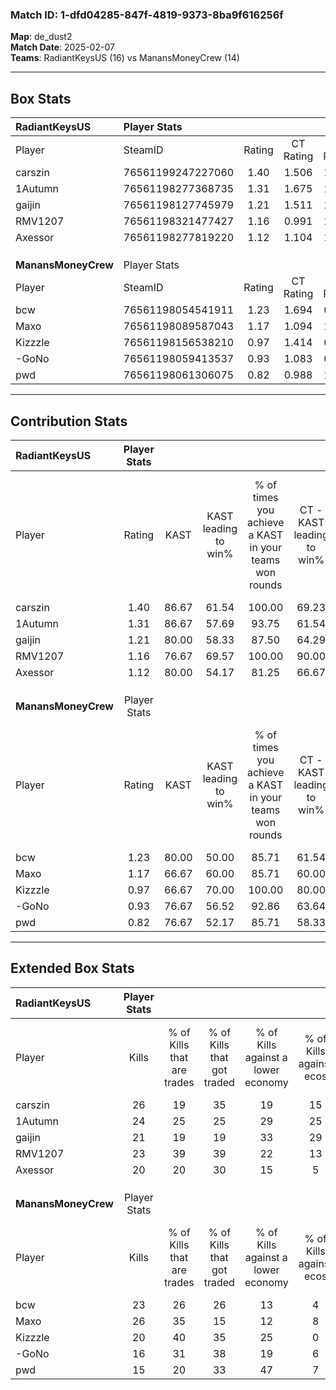 ### Match ID: 1-dfd04285-847f-4819-9373-8ba9f616256f  
**Map**: de_dust2  
**Match Date**: 2025-02-07  
**Teams**: RadiantKeysUS (16) vs ManansMoneyCrew (14)  

---  

## Box Stats  

| **RadiantKeysUS**   | Player Stats      |        |           |          |       |      |       |         |        |      |     |
| :- | :- | :-: | :-: | :-: | :-: | :-: | :-: | :-: | :-: | :-: | :-: |
| Player              | SteamID           | Rating | CT Rating | T Rating | KAST  | ADR  | Kills | Assists | Deaths | K/D  | HS% |
| carszin             | 76561199247227060 |  1.40  |   1.506   |  1.617   | 86.67 | 95.2 |  26   |    8    |   21   | 1.24 | 42  |
| 1Autumn             | 76561198277368735 |  1.31  |   1.675   |  1.200   | 86.67 | 74.0 |  24   |    3    |   18   | 1.33 | 37  |
| gaijin              | 76561198127745979 |  1.21  |   1.511   |  1.022   | 80.00 | 75.8 |  21   |   12    |   18   | 1.17 | 33  |
| RMV1207             | 76561198321477427 |  1.16  |   0.991   |  1.432   | 76.67 | 82.8 |  23   |    5    |   23   | 1.00 | 60  |
| Axessor             | 76561198277819220 |  1.12  |   1.104   |  1.318   | 80.00 | 74.1 |  20   |   11    |   21   | 0.95 | 55  |
|                     |                   |        |           |          |       |      |       |         |        |      |     |
|                     |                   |        |           |          |       |      |       |         |        |      |     |
|                     |                   |        |           |          |       |      |       |         |        |      |     |
| **ManansMoneyCrew** | Player Stats      |        |           |          |       |      |       |         |        |      |     |
| Player              | SteamID           | Rating | CT Rating | T Rating | KAST  | ADR  | Kills | Assists | Deaths | K/D  | HS% |
| bcw                 | 76561198054541911 |  1.23  |   1.694   |  0.918   | 80.00 | 78.4 |  23   |    4    |   19   | 1.21 | 30  |
| Maxo                | 76561198089587043 |  1.17  |   1.094   |  1.556   | 66.67 | 86.1 |  26   |    7    |   24   | 1.08 | 65  |
| Kizzzle             | 76561198156538210 |  0.97  |   1.414   |  0.817   | 66.67 | 78.8 |  20   |   12    |   25   | 0.80 | 60  |
| -GoNo               | 76561198059413537 |  0.93  |   1.083   |  0.996   | 76.67 | 60.6 |  16   |    9    |   21   | 0.76 | 31  |
| pwd                 | 76561198061306075 |  0.82  |   0.988   |  1.114   | 76.67 | 63.5 |  15   |    9    |   26   | 0.58 | 53  |
---  

## Contribution Stats  

| **RadiantKeysUS**   | Player Stats |       |                      |                                                        |                           |                                                             |                          |                                                            |
| :- | :-: | :-: | :-: | :-: | :-: | :-: | :-: | :-: |
| Player              |    Rating    | KAST  | KAST leading to win% | % of times you achieve a KAST in your teams won rounds | CT - KAST leading to win% | CT - % of times you achieve a KAST in your teams won rounds | T - KAST leading to win% | T - % of times you achieve a KAST in your teams won rounds |
| carszin             |     1.40     | 86.67 |        61.54         |                         100.00                         |           69.23           |                           100.00                            |          53.85           |                           100.00                           |
| 1Autumn             |     1.31     | 86.67 |        57.69         |                         93.75                          |           61.54           |                            88.89                            |          53.85           |                           100.00                           |
| gaijin              |     1.21     | 80.00 |        58.33         |                         87.50                          |           64.29           |                           100.00                            |          50.00           |                           71.43                            |
| RMV1207             |     1.16     | 76.67 |        69.57         |                         100.00                         |           90.00           |                           100.00                            |          53.85           |                           100.00                           |
| Axessor             |     1.12     | 80.00 |        54.17         |                         81.25                          |           66.67           |                            88.89                            |          41.67           |                           71.43                            |
|                     |              |       |                      |                                                        |                           |                                                             |                          |                                                            |
|                     |              |       |                      |                                                        |                           |                                                             |                          |                                                            |
|                     |              |       |                      |                                                        |                           |                                                             |                          |                                                            |
| **ManansMoneyCrew** | Player Stats |       |                      |                                                        |                           |                                                             |                          |                                                            |
| Player              |    Rating    | KAST  | KAST leading to win% | % of times you achieve a KAST in your teams won rounds | CT - KAST leading to win% | CT - % of times you achieve a KAST in your teams won rounds | T - KAST leading to win% | T - % of times you achieve a KAST in your teams won rounds |
| bcw                 |     1.23     | 80.00 |        50.00         |                         85.71                          |           61.54           |                           100.00                            |          36.36           |                           66.67                            |
| Maxo                |     1.17     | 66.67 |        60.00         |                         85.71                          |           60.00           |                            75.00                            |          60.00           |                           100.00                           |
| Kizzzle             |     0.97     | 66.67 |        70.00         |                         100.00                         |           80.00           |                           100.00                            |          60.00           |                           100.00                           |
| -GoNo               |     0.93     | 76.67 |        56.52         |                         92.86                          |           63.64           |                            87.50                            |          50.00           |                           100.00                           |
| pwd                 |     0.82     | 76.67 |        52.17         |                         85.71                          |           58.33           |                            87.50                            |          45.45           |                           83.33                            |
---  

## Extended Box Stats  

| **RadiantKeysUS**   | Player Stats |                            |                            |                                    |                         |                              |                                 |        |                             |                                     |                          |                               |                            |
| :- | :-: | :-: | :-: | :-: | :-: | :-: | :-: | :-: | :-: | :-: | :-: | :-: | :-: |
| Player              |    Kills     | % of Kills that are trades | % of Kills that got traded | % of Kills against a lower economy | % of Kills against ecos | % of Kills that are flawless | % of Kills that are close duels | Deaths | % of Deaths that get traded | % of Deaths against a lower economy | % of Deaths against ecos | % of Deaths that are flawless | % of Deaths that are close |
| carszin             |      26      |             19             |             35             |                 19                 |           15            |              62              |                8                |   21   |             43              |                 19                  |            10            |              57               |             10             |
| 1Autumn             |      24      |             25             |             25             |                 29                 |           25            |              63              |                0                |   18   |             39              |                 11                  |            0             |              78               |             6              |
| gaijin              |      21      |             19             |             19             |                 33                 |           29            |              52              |               14                |   18   |             17              |                 11                  |            0             |              78               |             6              |
| RMV1207             |      23      |             39             |             39             |                 22                 |           13            |              74              |                4                |   23   |             13              |                 13                  |            4             |              70               |             0              |
| Axessor             |      20      |             20             |             30             |                 15                 |            5            |              50              |               10                |   21   |             24              |                 19                  |            10            |              48               |             5              |
|                     |              |                            |                            |                                    |                         |                              |                                 |        |                             |                                     |                          |                               |                            |
|                     |              |                            |                            |                                    |                         |                              |                                 |        |                             |                                     |                          |                               |                            |
|                     |              |                            |                            |                                    |                         |                              |                                 |        |                             |                                     |                          |                               |                            |
| **ManansMoneyCrew** | Player Stats |                            |                            |                                    |                         |                              |                                 |        |                             |                                     |                          |                               |                            |
| Player              |    Kills     | % of Kills that are trades | % of Kills that got traded | % of Kills against a lower economy | % of Kills against ecos | % of Kills that are flawless | % of Kills that are close duels | Deaths | % of Deaths that get traded | % of Deaths against a lower economy | % of Deaths against ecos | % of Deaths that are flawless | % of Deaths that are close |
| bcw                 |      23      |             26             |             26             |                 13                 |            4            |              70              |                9                |   19   |             21              |                 11                  |            0             |              84               |             0              |
| Maxo                |      26      |             35             |             15             |                 12                 |            8            |              73              |                0                |   24   |             33              |                 17                  |            0             |              58               |             0              |
| Kizzzle             |      20      |             40             |             35             |                 25                 |            0            |              60              |                0                |   25   |             32              |                 12                  |            0             |              48               |             12             |
| -GoNo               |      16      |             31             |             38             |                 19                 |            6            |              56              |                6                |   21   |             29              |                 19                  |            5             |              52               |             5              |
| pwd                 |      15      |             20             |             33             |                 47                 |            7            |              73              |               13                |   26   |             35              |                 12                  |            4             |              65               |             15             |
